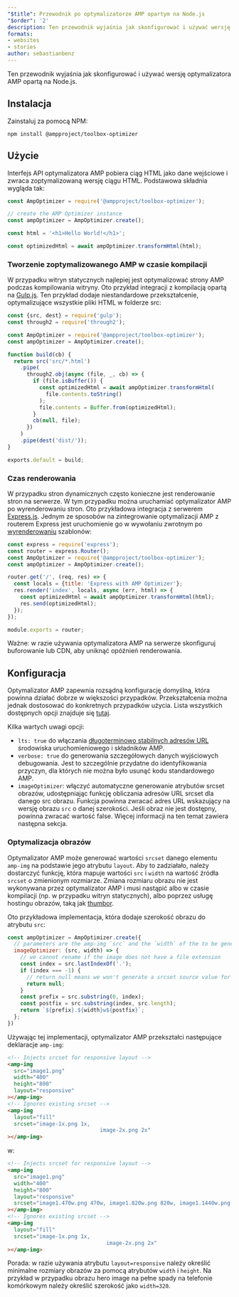 ```yaml
---
"$title": Przewodnik po optymalizatorze AMP opartym na Node.js
"$order": '2'
description: Ten przewodnik wyjaśnia jak skonfigurować i używać wersję optymalizatora AMP opartą na Node.js.
formats:
- websites
- stories
author: sebastianbenz
---
```


Ten przewodnik wyjaśnia jak skonfigurować i używać wersję optymalizatora AMP opartą na Node.js.

## Instalacja

Zainstaluj za pomocą NPM:

```shell
npm install @ampproject/toolbox-optimizer
```

## Użycie

Interfejs API optymalizatora AMP pobiera ciąg HTML jako dane wejściowe i zwraca zoptymalizowaną wersję ciągu HTML. Podstawowa składnia wygląda tak:

```js
const AmpOptimizer = require('@ampproject/toolbox-optimizer');

// create the AMP Optimizer instance
const ampOptimizer = AmpOptimizer.create();

const html = '<h1>Hello World!</h1>';

const optimizedHtml = await ampOptimizer.transformHtml(html);
```

### Tworzenie zoptymalizowanego AMP w czasie kompilacji

W przypadku witryn statycznych najlepiej jest optymalizować strony AMP podczas kompilowania witryny. Oto przykład integracji z kompilacją opartą na [Gulp.js](https://gulpjs.com/). Ten przykład dodaje niestandardowe przekształcenie, optymalizujące wszystkie pliki HTML w folderze src:

```js
const {src, dest} = require('gulp');
const through2 = require('through2');

const AmpOptimizer = require('@ampproject/toolbox-optimizer');
const ampOptimizer = AmpOptimizer.create();

function build(cb) {
  return src('src/*.html')
    .pipe(
      through2.obj(async (file, _, cb) => {
        if (file.isBuffer()) {
          const optimizedHtml = await ampOptimizer.transformHtml(
            file.contents.toString()
          );
          file.contents = Buffer.from(optimizedHtml);
        }
        cb(null, file);
      })
    )
    .pipe(dest('dist/'));
}

exports.default = build;
```

### Czas renderowania

W przypadku stron dynamicznych często konieczne jest renderowanie stron na serwerze. W tym przypadku można uruchamiać optymalizator AMP po wyrenderowaniu stron. Oto przykładowa integracja z serwerem [Express.js](https://expressjs.com/). Jednym ze sposobów na zintegrowanie optymalizacji AMP z routerem Express jest uruchomienie go w wywołaniu zwrotnym po [wyrenderowaniu](https://expressjs.com/en/api.html#app.render) szablonów:

```js
const express = require('express');
const router = express.Router();
const AmpOptimizer = require('@ampproject/toolbox-optimizer');
const ampOptimizer = AmpOptimizer.create();

router.get('/', (req, res) => {
  const locals = {title: 'Express with AMP Optimizer'};
  res.render('index', locals, async (err, html) => {
    const optimizedHtml = await ampOptimizer.transformHtml(html);
    res.send(optimizedHtml);
  });
});

module.exports = router;
```

Ważne: w razie używania optymalizatora AMP na serwerze skonfiguruj buforowanie lub CDN, aby uniknąć opóźnień renderowania.

## Konfiguracja

Optymalizator AMP zapewnia rozsądną konfigurację domyślną, która powinna działać dobrze w większości przypadków. Przekształcenia można jednak dostosować do konkretnych przypadków użycia. Lista wszystkich dostępnych opcji znajduje się [tutaj](https://github.com/ampproject/amp-toolbox/tree/main/packages/optimizer#options).

Kilka wartych uwagi opcji:

- `lts: true` do włączania [długoterminowo stabilnych adresów URL](https://github.com/ampproject/amphtml/blob/main/contributing/lts-release.md) środowiska uruchomieniowego i składników AMP.
- `verbose: true` do generowania szczegółowych danych wyjściowych debugowania. Jest to szczególnie przydatne do identyfikowania przyczyn, dla których nie można było usunąć kodu standardowego AMP.
- `imageOptimizer`: włączyć automatyczne generowanie atrybutów srcset obrazów, udostępniając funkcję obliczania adresów URL srcset dla danego src obrazu. Funkcja powinna zwracać adres URL wskazujący na wersję obrazu `src` o danej szerokości. Jeśli obraz nie jest dostępny, powinna zwracać wartość false. Więcej informacji na ten temat zawiera następna sekcja.

### Optymalizacja obrazów

Optymalizator AMP może generować wartości `srcset` danego elementu `amp-img` na podstawie jego atrybutu `layout`. Aby to zadziałało, należy dostarczyć funkcję, która mapuje wartości `src` i `width` na wartość źródła `srcset` o zmienionym rozmiarze. Zmiana rozmiaru obrazu nie jest wykonywana przez optymalizator AMP i musi nastąpić albo w czasie kompilacji (np. w przypadku witryn statycznych), albo poprzez usługę hostingu obrazów, taką jak [thumbor](https://github.com/thumbor/thumbor).

Oto przykładowa implementacja, która dodaje szerokość obrazu do atrybutu `src`:

```js
const ampOptimizer = AmpOptimizer.create({
  // parameters are the amp-img `src` and the `width` of the to be generated srcset source value
  imageOptimizer: (src, width) => {
    // we cannot rename if the image does not have a file extension
    const index = src.lastIndexOf('.');
    if (index === -1) {
      // return null means we won't generate a srcset source value for this width
      return null;
    }
    const prefix = src.substring(0, index);
    const postfix = src.substring(index, src.length);
    return `${prefix}.${width}w${postfix}`;
  };
})
```

Używając tej implementacji, optymalizator AMP przekształci następujące deklaracje `amp-img`:

```html
<!-- Injects srcset for responsive layout -->
<amp-img
  src="image1.png"
  width="400"
  height="800"
  layout="responsive"
></amp-img>
<!-- Ignores existing srcset -->
<amp-img
  layout="fill"
  srcset="image-1x.png 1x,
                             image-2x.png 2x"
></amp-img>
```

w:

```html
<!-- Injects srcset for responsive layout -->
<amp-img
  src="image1.png"
  width="400"
  height="800"
  layout="responsive"
  srcset="image1.470w.png 470w, image1.820w.png 820w, image1.1440w.png 1440w"
></amp-img>
<!-- Ignores existing srcset -->
<amp-img
  layout="fill"
  srcset="image-1x.png 1x,
                               image-2x.png 2x"
></amp-img>
```

Porada: w razie używania atrybutu `layout=responsive` należy określić minimalne rozmiary obrazów za pomocą atrybutów `width` i `height`. Na przykład w przypadku obrazu hero image na pełne spady na telefonie komórkowym należy określić szerokość jako `width=320`.
